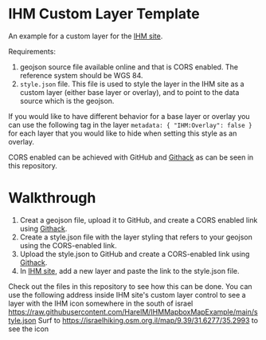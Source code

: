 # IHM Custom Layer Template

An example for a custom layer for the [IHM site](https://israelhiking.osm.org.il).

Requirements:
1. geojson source file available online and that is CORS enabled. The reference system should be WGS 84.
2. `style.json` file. This file is used to style the layer in the IHM site as a custom layer (either base layer or overlay), and to point to the data source which is the geojson.

If you would like to have different behavior for a base layer or overlay you can use the following tag in the layer `metadata: { "IHM:Overlay": false }` for each layer that you would like to hide when setting this style as an overlay.

CORS enabled can be achieved with GitHub and [Githack](https://raw.githack.com/) as can be seen in this repository.

Walkthrough
===========
1. Creat a geojson file, upload it to GitHub, and create a CORS enabled link using [Githack](https://raw.githack.com/).
2. Create a style.json file with the layer styling that refers to your geojson using the CORS-enabled link. 
3. Upload the style.json to GitHub and create a CORS-enabled link using [Githack](https://raw.githack.com/).
4. In [IHM site](https://israelhiking.osm.org.il), add a new layer and paste the link to the style.json file.



Check out the files in this repository to see how this can be done.
You can use the following address inside IHM site's custom layer control to see a layer with the IHM icon somewhere in the south of israel https://raw.githubusercontent.com/HarelM/IHMMapboxMapExample/main/style.json
Surf to https://israelhiking.osm.org.il/map/9.39/31.6277/35.2993 to see the icon
